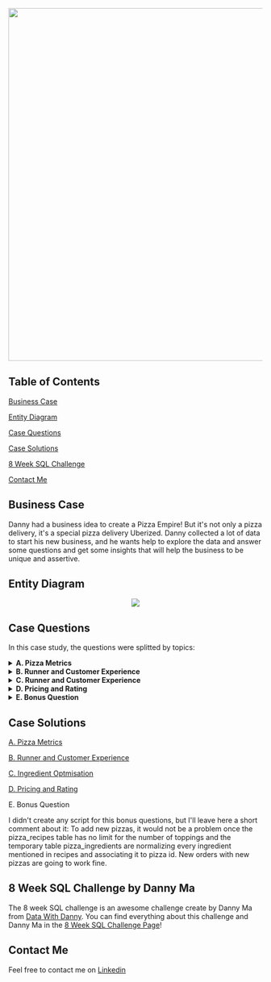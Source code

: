 <p align="center">
  <img src="https://user-images.githubusercontent.com/11970888/131030154-33168a11-9ff3-4437-8ca4-6766f7b8d8d5.png" width="700" position="center"/>
</p>

## Table of Contents
[Business Case](#businesscase)

[Entity Diagram](#diagram)

[Case Questions](#questions)

[Case Solutions](#solutions)

[8 Week SQL Challenge](#challenge)

[Contact Me](#contact)


<a name="businesscase"/>

## Business Case

Danny had a business idea to create a Pizza Empire! But it's not only a pizza delivery, it's a special pizza delivery Uberized. Danny collected a lot of data to start his new business, and he wants help to explore the data and answer some questions and get some insights that will help the business to be unique and assertive.


<a name="diagram"/>

## Entity Diagram

<p align="center">
  <img src="https://user-images.githubusercontent.com/11970888/131030292-c7ff152e-5ac0-4ca1-957d-03c7e0bfa6f3.png" position="center"/>
</p>

<a name="questions"/>

## Case Questions

In this case study, the questions were splitted by topics:

<details close>
  <summary> <b> A. Pizza Metrics </b> </summary>
  <br>
  <ol>
    <li>How many pizzas were ordered?</li>
    <li>How many unique customer orders were made?</li>
    <li>How many successful orders were delivered by each runner?</li>
    <li>How many of each type of pizza was delivered?</li>
    <li>How many Vegetarian and Meatlovers were ordered by each customer?</li>
    <li>What was the maximum number of pizzas delivered in a single order?</li>
    <li>For each customer, how many delivered pizzas had at least 1 change and how many had no changes?</li>
    <li>How many pizzas were delivered that had both exclusions and extras?</li>
    <li>What was the total volume of pizzas ordered for each hour of the day?</li>
    <li>What was the volume of orders for each day of the week?</li>
  </ol>
</details>

<details close>
  <summary> <b> B. Runner and Customer Experience </b> </summary>
  <br>
  <ol>
    <li>How many runners signed up for each 1 week period? (i.e. week starts 2021-01-01)</li>
    <li>What was the average time in minutes it took for each runner to arrive at the Pizza Runner HQ to pickup the order?</li>
    <li>Is there any relationship between the number of pizzas and how long the order takes to prepare?</li>
    <li>What was the average distance travelled for each customer?</li>
    <li>What was the difference between the longest and shortest delivery times for all orders?</li>
    <li>What was the average speed for each runner for each delivery and do you notice any trend for these values?</li>
    <li>What is the successful delivery percentage for each runner?</li>
  </ol>
</details>

<details close>
  <summary> <b> C. Runner and Customer Experience </b> </summary>
  <br>
  <ol>
    <li>What are the standard ingredients for each pizza?</li>
    <li>What was the most commonly added extra?</li>
    <li>What was the most common exclusion?</li>
    <li>Generate an order item for each record in the customers_orders table in the format of one of the following:</li>
    <ul>
      <li>Meat Lovers</li>
      <li>Meat Lovers - Exclude Beef</li>
      <li>Meat Lovers - Extra Bacon</li>
      <li>Meat Lovers - Exclude Cheese, Bacon - Extra Mushroom, Peppers</li>
    </ul>
    <li>Generate an alphabetically ordered comma separated ingredient list for each pizza order from the customer_orders table and add a 2x in front of any relevant ingredients</li>
    <ul>
      <li>For example: "Meat Lovers: 2xBacon, Beef, ... , Salami"</li>
    </ul>
    <li>What is the total quantity of each ingredient used in all delivered pizzas sorted by most frequent first?</li>
  </ol>
</details>

<details close>
  <summary> <b> D. Pricing and Rating </b> </summary>
  <br>
  <ol>
    <li>If a Meat Lovers pizza costs $12 and Vegetarian costs $10 and there were no charges for changes - how much money has Pizza Runner made so far if there are no delivery fees?</li>
    <li>What if there was an additional $1 charge for any pizza extras?</li>
    <ul>  
      <li>Add cheese is $1 extra</li>
    </ul>
    <li>The Pizza Runner team now wants to add an additional ratings system that allows customers to rate their runner, how would you design an additional table for this new dataset - generate a schema for this new table and insert your own data for ratings for each successful customer order between 1 to 5.</li>
    <li>Using your newly generated table - can you join all of the information together to form a table which has the following information for successful deliveries?</li>
    <ul>
        <li>customer_id</li>
        <li>order_id</li>
        <li>runner_id</li>
        <li>rating</li>
        <li>order_time</li>
        <li>pickup_time</li>
        <li>Time between order and pickup</li>
        <li>Delivery duration</li>
        <li>Average speed</li>
        <li>Total number of pizzas</li>
    </ul>
    <li>If a Meat Lovers pizza was $12 and Vegetarian $10 fixed prices with no cost for extras and each runner is paid $0.30 per kilometre traveled - how much money does Pizza Runner have left over after these deliveries?</li>
  </ol>
</details>

<details close>
  <summary> <b> E. Bonus Question </b> </summary>
  <br>
If Danny wants to expand his range of pizzas - how would this impact the existing data design? Write an INSERT statement to demonstrate what would happen if a new Supreme pizza with all the toppings was added to the Pizza Runner menu?
</details>

<a name="solutions"/>

## Case Solutions

[A. Pizza Metrics](https://github.com/AlysterF/8week-SQL-challenge/blob/main/Case%20Study%20%232%20-%20Pizza%20Runner/A%20-%20Pizza%20Metrics.md)

[B. Runner and Customer Experience](https://github.com/AlysterF/8week-SQL-challenge/blob/main/Case%20Study%20%232%20-%20Pizza%20Runner/B%20-%20Runner%20and%20Customer%20Experience.md)

[C. Ingredient Optmisation](https://github.com/AlysterF/8week-SQL-challenge/blob/main/Case%20Study%20%232%20-%20Pizza%20Runner/C%20-%20Ingredient%20Optimisation.md)

[D. Pricing and Rating](https://github.com/AlysterF/8week-SQL-challenge/blob/main/Case%20Study%20%232%20-%20Pizza%20Runner/D%20-%20Pricing%20And%20Ratings.md)

E. Bonus Question

I didn't create any script for this bonus questions, but I'll leave here a short comment about it:
To add new pizzas, it would not be a problem once the pizza_recipes table has no limit for the number of toppings and the temporary table pizza_ingredients are normalizing every ingredient mentioned in recipes and associating it to pizza id. New orders with new pizzas are going to work fine.

<a name="challenge"/>

## 8 Week SQL Challenge by Danny Ma

The 8 week SQL challenge is an awesome challenge create by Danny Ma from [Data With Danny](https://www.datawithdanny.com/).
You can find everything about this challenge and Danny Ma in the [8 Week SQL Challenge Page](https://8weeksqlchallenge.com/)!

<a name="contact"/>

## Contact Me

Feel free to contact me on [Linkedin](https://www.linkedin.com/in/alysterfernandes/)

